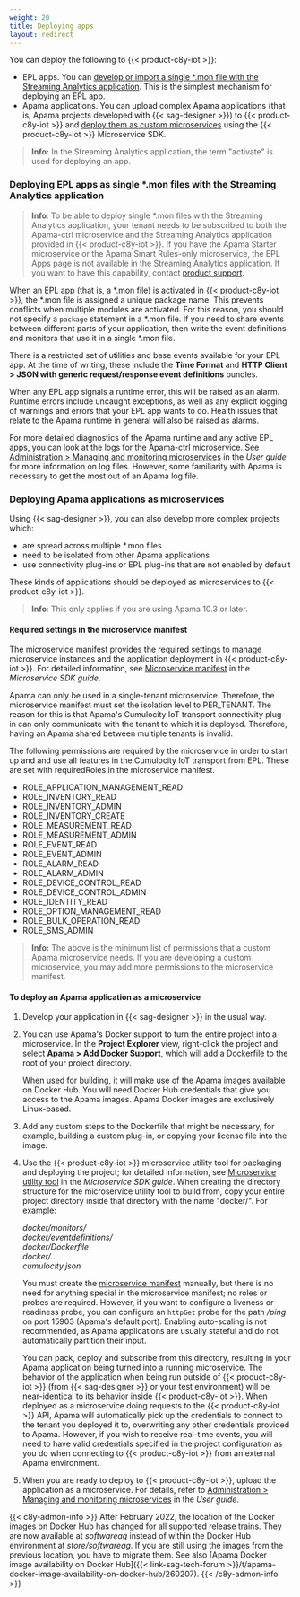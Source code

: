 ```yaml
---
weight: 20
title: Deploying apps
layout: redirect
---
```


You can deploy the following to {{< product-c8y-iot >}}:

* EPL apps. You can [develop or import a single \*.mon file with the Streaming Analytics application](#single-mon-file). This is the simplest mechanism for deploying an EPL app.
* Apama applications. You can upload complex Apama applications (that is, Apama projects developed with {{< sag-designer >}}) to {{< product-c8y-iot >}} and [deploy them as custom microservices](#deploying-as-microservice) using the {{< product-c8y-iot >}} Microservice SDK.

> **Info:** In the Streaming Analytics application, the term "activate" is used for deploying an app.


<a name="single-mon-file"></a>
### Deploying EPL apps as single \*.mon files with the Streaming Analytics application

>**Info**: To be able to deploy single \*.mon files with the Streaming Analytics application, your tenant needs to be subscribed to both the Apama-ctrl microservice and the Streaming Analytics application provided in {{< product-c8y-iot >}}. If you have the Apama Starter microservice or the Apama Smart Rules-only microservice, the EPL Apps page is not available in the Streaming Analytics application. If you want to have this capability, contact [product support](/welcome/contacting-support).

When an EPL app (that is, a \*.mon file) is activated in {{< product-c8y-iot >}}, the \*.mon file is assigned a unique package name. This prevents conflicts when multiple modules are activated. For this reason, you should not specify a `package` statement in a \*.mon file. If you need to share events between different parts of your application, then write the event definitions and monitors that use it in a single \*.mon file.

There is a restricted set of utilities and base events available for your EPL app. At the time of writing, these include the **Time Format** and **HTTP Client > JSON with generic request/response event definitions** bundles.

When any EPL app signals a runtime error, this will be raised as an alarm. Runtime errors include uncaught exceptions, as well as any explicit logging of warnings and errors that your EPL app wants to do. Health issues that relate to the Apama runtime in general will also be raised as alarms.

For more detailed diagnostics of the Apama runtime and any active EPL apps, you can look at the logs for the Apama-ctrl microservice. See [Administration > Managing and monitoring microservices](/users-guide/administration/#managing-microservices) in the *User guide* for more information on log files. However, some familiarity with Apama is necessary to get the most out of an Apama log file.

<a name="deploying-as-microservice"></a>
### Deploying Apama applications as microservices

Using {{< sag-designer >}}, you can also develop more complex projects which:

* are spread across multiple \*.mon files
* need to be isolated from other Apama applications
* use connectivity plug-ins or EPL plug-ins that are not enabled by default

These kinds of applications should be deployed as microservices to {{< product-c8y-iot >}}.

>**Info**: This only applies if you are using Apama 10.3 or later.

#### Required settings in the microservice manifest

The microservice manifest provides the required settings to manage microservice instances and the application deployment in {{< product-c8y-iot >}}. For detailed information, see [Microservice manifest](/microservice-sdk/concept/#manifest) in the *Microservice SDK guide*.

Apama can only be used in a single-tenant microservice. Therefore, the microservice manifest must set the isolation level to PER_TENANT. The reason for this is that Apama's Cumulocity IoT transport connectivity plug-in can only communicate with the tenant to which it is deployed. Therefore, having an Apama shared between multiple tenants is invalid.

The following permissions are required by the microservice in order to start up and and use all features in the Cumulocity IoT transport from EPL. These are set with requiredRoles in the microservice manifest.

- ROLE_APPLICATION_MANAGEMENT_READ
- ROLE_INVENTORY_READ
- ROLE_INVENTORY_ADMIN
- ROLE_INVENTORY_CREATE
- ROLE_MEASUREMENT_READ
- ROLE_MEASUREMENT_ADMIN
- ROLE_EVENT_READ
- ROLE_EVENT_ADMIN
- ROLE_ALARM_READ
- ROLE_ALARM_ADMIN
- ROLE_DEVICE_CONTROL_READ
- ROLE_DEVICE_CONTROL_ADMIN
- ROLE_IDENTITY_READ
- ROLE_OPTION_MANAGEMENT_READ
- ROLE_BULK_OPERATION_READ
- ROLE_SMS_ADMIN

> **Info:** The above is the minimum list of permissions that a custom Apama microservice needs. If you are developing a custom microservice, you may add more permissions to the microservice manifest.

#### To deploy an Apama application as a microservice

1. Develop your application in {{< sag-designer >}} in the usual way.

2. You can use Apama's Docker support to turn the entire project into a microservice. In the **Project Explorer** view, right-click the project and select **Apama > Add Docker Support**, which will add a Dockerfile to the root of your project directory.

	When used for building, it will make use of the Apama images available on Docker Hub. You will need Docker Hub credentials that give you access to the Apama images. Apama Docker images are exclusively Linux-based.

3. Add any custom steps to the Dockerfile that might be necessary, for example, building a custom plug-in, or copying your license file into the image.

4. Use the {{< product-c8y-iot >}} microservice utility tool for packaging and deploying the project; for detailed information, see [Microservice utility tool](/microservice-sdk/concept/#ms-utility-tool) in the *Microservice SDK guide*. When creating the directory structure for the microservice utility tool to build from, copy your entire project directory inside that directory with the name "docker/". For example:

    *docker/monitors/*<br>
    *docker/eventdefinitions/*<br>
    *docker/Dockerfile*<br>
    *docker/...*<br>
    *cumulocity.json*

    You must create the [microservice manifest](/microservice-sdk/concept/#manifest) manually, but there is no need for anything special in the microservice manifest; no roles or probes are required. However, if you want to configure a liveness or readiness probe, you can configure an `httpGet` probe for the path */ping* on port 15903 (Apama's default port). Enabling auto-scaling is not recommended, as Apama applications are usually stateful and do not automatically partition their input.

    You can pack, deploy and subscribe from this directory, resulting in your Apama application being turned into a running microservice. The behavior of the application when being run outside of {{< product-c8y-iot >}} (from {{< sag-designer >}} or your test environment) will be near-identical to its behavior inside {{< product-c8y-iot >}}. When deployed as a microservice doing requests to the {{< product-c8y-iot >}} API, Apama will automatically pick up the credentials to connect to the tenant you deployed it to, overwriting any other credentials provided to Apama. However, if you wish to receive real-time events, you will need to have valid credentials specified in the project configuration as you do when connecting to {{< product-c8y-iot >}} from an external Apama environment.

5. When you are ready to deploy to {{< product-c8y-iot >}}, upload the application as a microservice. For details, refer to [Administration > Managing and monitoring microservices](/users-guide/administration#managing-microservices) in the *User guide*.

{{< c8y-admon-info >}}
After February 2022, the location of the Docker images on Docker Hub has changed for all supported release trains. 
They are now available at *softwareag* instead of within the Docker Hub environment at *store/softwareag*.
If you are still using the images from the previous location, you have to migrate them.
See also [Apama Docker image availability on Docker Hub]({{< link-sag-tech-forum >}}/t/apama-docker-image-availability-on-docker-hub/260207).
{{< /c8y-admon-info >}}

